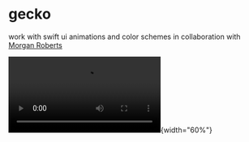 # gecko
work with swift ui animations and color schemes
in collaboration with [Morgan Roberts](https://github.com/morgrob)


![](https://user-images.githubusercontent.com/69765035/177613742-c83d2388-0762-4328-a4a2-1193fee05b0b.MOV){width="60%"}
  
